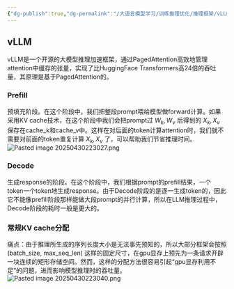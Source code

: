 ```yaml
---
{"dg-publish":true,"dg-permalink":"/大语言模型学习/训练推理优化/推理框架/vLLM","dg-home":false,"dg-description":"在此输入笔记的描述","dg-hide":false,"dg-hide-title":false,"dg-show-backlinks":true,"dg-show-local-graph":true,"dg-show-inline-title":true,"dg-pinned":false,"dg-passphrase":"在此输入访问密码","dg-enable-mathjax":false,"dg-enable-mermaid":false,"dg-enable-uml":false,"dg-note-icon":0,"dg-enable-dataview":false,"tags":["NLP"],"permalink":"/大语言模型学习/训练推理优化/推理框架/vLLM/","dgShowBacklinks":true,"dgShowLocalGraph":true,"dgShowInlineTitle":true,"dgPassFrontmatter":true,"noteIcon":0,"created":"2025-04-30T22:28:46.000+08:00","updated":"2025-05-06T10:29:38.000+08:00"}
---
```




## vLLM
vLLM是一个开源的大模型推理加速框架，通过PagedAttention高效地管理attention中缓存的张量，实现了比HuggingFace Transformers高24倍的吞吐量，其原理是基于PagedAttention的。

### Prefill
预填充阶段。在这个阶段中，我们把整段prompt喂给模型做forward计算。如果采用KV cache技术，在这个阶段中我们会把prompt过 $W_k, W_v$ 后得到的 $X_k, X_v$ 保存在cache_k和cache_v中。这样在对后面的token计算attention时，我们就不需要对前面的token重复计算 $X_k, X_v$ 了，可以帮助我们节省推理时间。
![Pasted image 20250430223027.png](/img/user/%E9%99%84%E4%BB%B6/Pasted%20image%2020250430223027.png)


### Decode
生成response的阶段。在这个阶段中，我们根据prompt的prefill结果，一个token一个token地生成response。由于Decode阶段的是逐一生成token的，因此它不能像prefill阶段那样能做大段prompt的并行计算，所以在LLM推理过程中，Decode阶段的耗时一般是更大的。


### 常规KV cache分配
痛点：由于推理所生成的序列长度大小是无法事先预知的，所以大部分框架会按照 (batch_size, max_seq_len) 这样的固定尺寸，在gpu显存上预先为一条请求开辟一块连续的矩形存储空间。然而，这样的分配方法很容易引起“gpu显存利用不足”的问题，进而影响模型推理时的吞吐量。
![Pasted image 20250430223040.png](/img/user/%E9%99%84%E4%BB%B6/Pasted%20image%2020250430223040.png)
